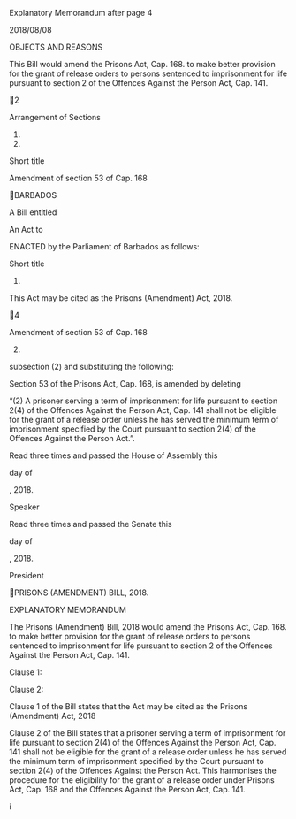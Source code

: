 Explanatory Memorandum after page 4

2018/08/08

OBJECTS AND REASONS

This Bill would amend the Prisons Act, Cap. 168. to make better provision for
the grant of release orders to persons sentenced to imprisonment for life pursuant
to section 2 of the Offences Against the Person Act, Cap. 141.

2

Arrangement of Sections

1.

2.

Short title

Amendment of section 53 of Cap. 168

BARBADOS

A Bill entitled

An Act to

ENACTED by the Parliament of Barbados as follows:

Short title

1.

This Act may be cited as the Prisons (Amendment) Act, 2018.

4

Amendment of section 53 of Cap. 168

2.
subsection (2) and substituting the following:

Section  53  of  the  Prisons  Act,  Cap.  168,  is  amended  by  deleting

“(2)
A prisoner serving a term of imprisonment for life pursuant to
section 2(4) of the Offences Against the Person Act, Cap. 141 shall not
be  eligible  for  the  grant  of  a  release  order  unless  he  has  served  the
minimum  term  of  imprisonment  specified  by  the  Court  pursuant  to
section 2(4) of the Offences Against the Person Act.”.

Read three times and passed the House of Assembly this

day of

, 2018.

Speaker

Read three times and passed the Senate this

day of

, 2018.

President

PRISONS (AMENDMENT) BILL, 2018.

EXPLANATORY MEMORANDUM

The  Prisons  (Amendment)  Bill,  2018  would  amend  the  Prisons  Act,  Cap.
168. to make better provision for the grant of release orders to persons sentenced
to imprisonment for life pursuant to section 2 of the Offences Against the Person
Act, Cap. 141.

Clause 1:

Clause 2:

Clause 1 of the Bill states that the Act may be cited as the
Prisons (Amendment) Act, 2018

Clause 2 of the Bill states that a prisoner serving a term of
imprisonment for life pursuant to section 2(4) of the Offences
Against the Person Act, Cap. 141 shall not be eligible for the
grant of a release order unless he has served the minimum term
of imprisonment specified by the Court pursuant to section
2(4) of the Offences Against the Person Act. This harmonises
the procedure for the eligibility for the grant of a release order
under  Prisons  Act,  Cap.  168  and  the  Offences  Against  the
Person Act, Cap. 141.

i

